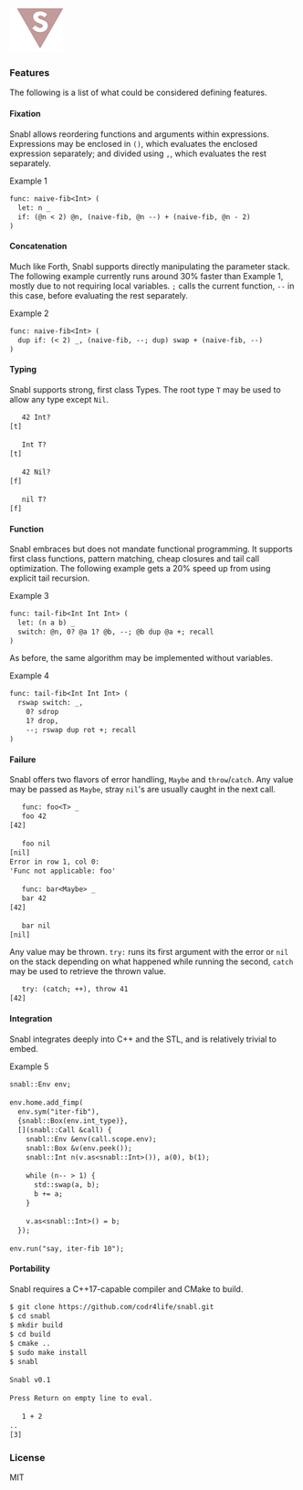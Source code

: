 ![Logo](logo.png?raw=true)

### Features
The following is a list of what could be considered defining features.

#### Fixation
Snabl allows reordering functions and arguments within expressions. Expressions may be enclosed in ```()```, which evaluates the enclosed expression separately; and divided using ```,```, which evaluates the rest separately.

Example 1
```
func: naive-fib<Int> (
  let: n _			
  if: (@n < 2) @n, (naive-fib, @n --) + (naive-fib, @n - 2)
)
```

#### Concatenation
Much like Forth, Snabl supports directly manipulating the parameter stack. The following example currently runs around 30% faster than Example 1, mostly due to not requiring local variables. ```;``` calls the current function, ```--``` in this case, before evaluating the rest separately.

Example 2
```
func: naive-fib<Int> (
  dup if: (< 2) _, (naive-fib, --; dup) swap + (naive-fib, --)
)
```

#### Typing
Snabl supports strong, first class Types. The root type ```T``` may be used to allow any type except ```Nil```.

```
   42 Int?
[t]

   Int T?
[t]

   42 Nil?
[f]

   nil T?
[f]
```

#### Function
Snabl embraces but does not mandate functional programming. It supports first class functions, pattern matching, cheap closures and tail call optimization. The following example gets a 20% speed up from using explicit tail recursion.

Example 3
```
func: tail-fib<Int Int Int> (
  let: (n a b) _
  switch: @n, 0? @a 1? @b, --; @b dup @a +; recall
)
```

As before, the same algorithm may be implemented without variables.

Example 4
```
func: tail-fib<Int Int Int> (
  rswap switch: _,
    0? sdrop
    1? drop,
    --; rswap dup rot +; recall
)
```

#### Failure
Snabl offers two flavors of error handling, ```Maybe``` and ```throw```/```catch```. Any value may be passed as ```Maybe```, stray ```nil```'s are usually caught in the next call.

```
   func: foo<T> _
   foo 42
[42]

   foo nil
[nil]
Error in row 1, col 0:
'Func not applicable: foo'

   func: bar<Maybe> _
   bar 42
[42]

   bar nil
[nil]
```

Any value may be thrown. ```try:``` runs its first argument with the error or ```nil``` on the stack depending on what happened while running the second, ```catch``` may be used to retrieve the thrown value.

```
   try: (catch; ++), throw 41
[42]
```

#### Integration
Snabl integrates deeply into C++ and the STL, and is relatively trivial to embed.

Example 5
```
snabl::Env env;

env.home.add_fimp(
  env.sym("iter-fib"),
  {snabl::Box(env.int_type)},
  [](snabl::Call &call) {
    snabl::Env &env(call.scope.env);
    snabl::Box &v(env.peek());
    snabl::Int n(v.as<snabl::Int>()), a(0), b(1);

    while (n-- > 1) {
      std::swap(a, b);
      b += a;
    }

    v.as<snabl::Int>() = b;
  });

env.run("say, iter-fib 10");
```

#### Portability
Snabl requires a C++17-capable compiler and CMake to build.

```
$ git clone https://github.com/codr4life/snabl.git
$ cd snabl
$ mkdir build
$ cd build
$ cmake ..
$ sudo make install
$ snabl

Snabl v0.1

Press Return on empty line to eval.

   1 + 2
.. 
[3]
```

### License
MIT